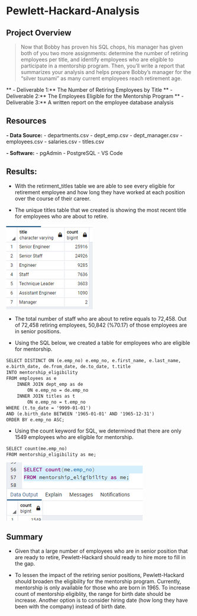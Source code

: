 # Pewlett-Hackard-Analysis

## Project Overview

>Now that Bobby has proven his SQL chops, his manager has given both of you two more assignments: determine the number of retiring employees per title, and identify employees who are eligible to participate in a mentorship program. Then, you’ll write a report that summarizes your analysis and helps prepare Bobby’s manager for the “silver tsunami” as many current employees reach retirement age.

** - Deliverable 1:** The Number of Retiring Employees by Title
** - Deliverable 2:** The Employees Eligible for the Mentorship Program
** - Deliverable 3:** A written report on the employee database analysis 

## Resources

**- Data Source:** 
    - departments.csv
    - dept_emp.csv
    - dept_manager.csv
    - employees.csv
    - salaries.csv
    - titles.csv

**- Software:** 
    - pgAdmin
    - PostgreSQL
    - VS Code

## Results:

- With the retirment_titles table we are able to see every eligible for retirement employee and how long they have worked at each position over the course of their career.

- The unique titles table that we created is showing the most recent title for employees who are about to retire.

![retiring_titles](/Resources/retiring_titles.PNG)

- The total number of staff who are about to retire equals to 72,458. Out of 72,458 retiring employees, 50,842 (%70.17) of those employees are in senior positions.

- Using the SQL below, we created a table for employees who are eligible for mentorship.

```
SELECT DISTINCT ON (e.emp_no) e.emp_no, e.first_name, e.last_name, e.birth_date, de.from_date, de.to_date, t.title
INTO mentorship_eligibility
FROM employees as e
	INNER JOIN dept_emp as de
		ON e.emp_no = de.emp_no
	INNER JOIN titles as t
		ON e.emp_no = t.emp_no
WHERE (t.to_date = '9999-01-01')
AND (e.birth_date BETWEEN '1965-01-01' AND '1965-12-31')
ORDER BY e.emp_no ASC;
```

- Using the count keyword for SQL, we determined that there are only 1549 employees who are eligible for mentorship.

```
SELECT count(me.emp_no)
FROM mentorship_eligibility as me;
```

![mentorship_eligibility_count](/Resources/mentorship_eligibility_count.PNG)


## Summary

- Given that a large number of employees who are in senior position that are ready to retire, Pewlett-Hackard should ready to hire more to fill in the gap. 

- To lessen the impact of the retiring senior positions, Pewlett-Hackard should broaden the eligibility for the mentorship program. Currently, mentorship is only available for those who are born in 1965. To increase count of mentorship eligiblity, the range for birth date should be increase. Another option is to consider hiring date (how long they have been with the company) instead of birth date. 
